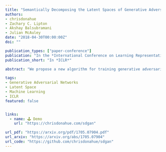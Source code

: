 ```yaml
---
title: "Semantically Decomposing the Latent Spaces of Generative Adversarial Networks"
authors:
- chrisdonahue
- Zachary C. Lipton
- Akshay Balsubramani
- Julian McAuley
date: "2018-04-30T00:00:00Z"
doi: ""

publication_types: ["paper-conference"]
publication: "In the *International Conference on Learning Representations*"
publication_short: "In *ICLR*"

abstract: "We propose a new algorithm for training generative adversarial networks that jointly learns latent codes for both identities (e.g. individual humans) and observations (e.g. specific photographs). By fixing the identity portion of the latent codes, we can generate diverse images of the same subject, and by fixing the observation portion, we can traverse the manifold of subjects while maintaining contingent aspects such as lighting and pose. Our algorithm features a pairwise training scheme in which each sample from the generator consists of two images with a common identity code. Corresponding samples from the real dataset consist of two distinct photographs of the same subject. In order to fool the discriminator, the generator must produce pairs that are photorealistic, distinct, and appear to depict the same individual. We augment both the DCGAN and BEGAN approaches with Siamese discriminators to facilitate pairwise training. Experiments with human judges and an off-the-shelf face verification system demonstrate our algorithm's ability to generate convincing, identity-matched photographs."

tags:
- Generative Adversarial Networks
- Latent Space
- Machine Learning
- ICLR
featured: false


links:
  - name: 🕹️ Demo
    url: "https://chrisdonahue.com/sdgan"

url_pdf: "https://arxiv.org/pdf/1705.07904.pdf"
url_arxiv: "https://arxiv.org/abs/1705.07904"
url_code: "https://github.com/chrisdonahue/sdgan"
---
```

